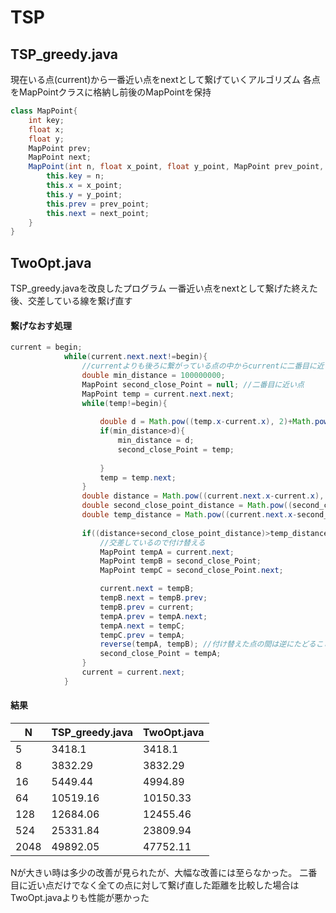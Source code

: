 # TSP

## TSP_greedy.java
現在いる点(current)から一番近い点をnextとして繋げていくアルゴリズム
各点をMapPointクラスに格納し前後のMapPointを保持
```java
class MapPoint{
    int key;
    float x;
    float y;
    MapPoint prev;
    MapPoint next;
    MapPoint(int n, float x_point, float y_point, MapPoint prev_point, MapPoint next_point){
        this.key = n;
        this.x = x_point;
        this.y = y_point;
        this.prev = prev_point;
        this.next = next_point;
    }
}
```


## TwoOpt.java
TSP_greedy.javaを改良したプログラム
一番近い点をnextとして繋げた終えた後、交差している線を繋げ直す


#### 繋げなおす処理
```java
current = begin;
            while(current.next.next!=begin){
                //currentよりも後ろに繋がっている点の中からcurrentに二番目に近い点を探す
                double min_distance = 100000000;
                MapPoint second_close_Point = null; //二番目に近い点
                MapPoint temp = current.next.next;
                while(temp!=begin){
                    
                    double d = Math.pow((temp.x-current.x), 2)+Math.pow((temp.y-current.y), 2);
                    if(min_distance>d){
                        min_distance = d;
                        second_close_Point = temp;
    
                    }
                    temp = temp.next;
                }
                double distance = Math.pow((current.next.x-current.x), 2)+Math.pow((current.next.y-current.y), 2); //currentからnextの距離の二乗
                double second_close_point_distance = Math.pow((second_close_Point.next.x-second_close_Point.x), 2)+Math.pow((second_close_Point.next.y-second_close_Point.y), 2); //二番目に近い点とそのnextの距離
                double temp_distance = Math.pow((current.next.x-second_close_Point.next.x), 2)+Math.pow((current.next.y-second_close_Point.next.y), 2)+Math.pow((second_close_Point.x-current.x), 2)+Math.pow((second_close_Point.y-current.y), 2); //付け替えた時の距離
                
                if((distance+second_close_point_distance)>temp_distance){
                    //交差しているので付け替える
                    MapPoint tempA = current.next;
                    MapPoint tempB = second_close_Point;
                    MapPoint tempC = second_close_Point.next;

                    current.next = tempB;
                    tempB.next = tempB.prev;
                    tempB.prev = current;
                    tempA.prev = tempA.next;
                    tempA.next = tempC;
                    tempC.prev = tempA;
                    reverse(tempA, tempB); //付け替えた点の間は逆にたどることになるのでnextとprevを逆にする
                    second_close_Point = tempA;
                }
                current = current.next;
            }
```
#### 結果
|N| TSP_greedy.java | TwoOpt.java |
|----|----|---- 
|5|3418.1| 3418.1 |
|8| 3832.29| 3832.29 |
|16| 5449.44 | 4994.89 |
|64| 10519.16 | 10150.33 |
|128| 12684.06 | 12455.46 |
|524| 25331.84| 23809.94|
|2048| 49892.05| 47752.11 |

Nが大きい時は多少の改善が見られたが、大幅な改善には至らなかった。
二番目に近い点だけでなく全ての点に対して繋げ直した距離を比較した場合はTwoOpt.javaよりも性能が悪かった


